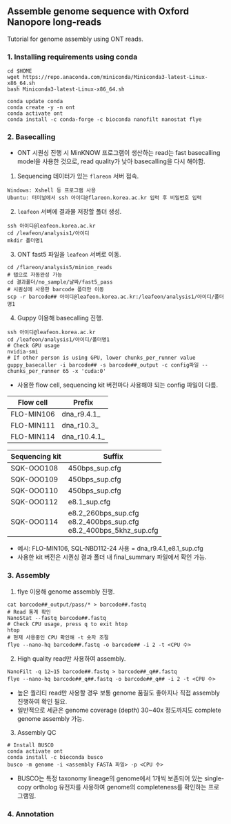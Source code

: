 ## Assemble genome sequence with Oxford Nanopore long-reads

Tutorial for genome assembly using ONT reads.

### 1. Installing requirements using conda

```
cd $HOME
wget https://repo.anaconda.com/miniconda/Miniconda3-latest-Linux-x86_64.sh
bash Miniconda3-latest-Linux-x86_64.sh

conda update conda
conda create -y -n ont
conda activate ont
conda install -c conda-forge -c bioconda nanofilt nanostat flye
```

### 2. Basecalling

* ONT 시퀀싱 진행 시 MinKNOW 프로그램이 생산하는 read는 fast basecalling model을 사용한 것으로, read quality가 낮아 basecalling을 다시 해야함.

1. Sequencing 데이터가 있는 `flareon` 서버 접속.
```
Windows: Xshell 등 프로그램 사용
Ubuntu: 터미널에서 ssh 아이디@flareon.korea.ac.kr 입력 후 비밀번호 입력
```

2. `leafeon` 서버에 결과물 저장할 폴더 생성.
```
ssh 아이디@leafeon.korea.ac.kr
cd /leafeon/analysis1/아이디
mkdir 폴더명1
```

3. ONT fast5 파일을 `leafeon` 서버로 이동.
```
cd /flareon/analysis5/minion_reads
# 탭으로 자동완성 가능
cd 결과폴더/no_sample/날짜/fast5_pass
# 시퀀싱에 사용한 barcode 폴더만 이동
scp -r barcode## 아이디@leafeon.korea.ac.kr:/leafeon/analysis1/아이디/폴더명1
```

4. Guppy 이용해 basecalling 진행.
```
ssh 아이디@leafeon.korea.ac.kr
cd /leafeon/analysis1/아이디/폴더명1
# Check GPU usage
nvidia-smi
# If other person is using GPU, lower chunks_per_runner value
guppy_basecaller -i barcode## -s barcode##_output -c config파일 --chunks_per_runner 65 -x 'cuda:0'
```
* 사용한 flow cell, sequencing kit 버전마다 사용해야 되는 config 파일이 다름.

Flow cell | Prefix
---- | ----
FLO-MIN106 | dna_r9.4.1_
FLO-MIN111 | dna_r10.3_
FLO-MIN114 | dna_r10.4.1_

Sequencing kit | Suffix
---- | ----
SQK-OOO108 | 450bps_sup.cfg
SQK-OOO109 | 450bps_sup.cfg
SQK-OOO110 | 450bps_sup.cfg
SQK-OOO112 | e8.1_sup.cfg
SQK-OOO114 | e8.2_260bps_sup.cfg<br>e8.2_400bps_sup.cfg<br>e8.2_400bps_5khz_sup.cfg

* 예시: FLO-MIN106, SQL-NBD112-24 사용 = dna_r9.4.1_e8.1_sup.cfg
* 사용한 kit 버전은 시퀀싱 결과 폴더 내 final_summary 파일에서 확인 가능.

### 3. Assembly
1. flye 이용해 genome assembly 진행.
```
cat barcode##_output/pass/* > barcode##.fastq
# Read 통계 확인
NanoStat --fastq barcode##.fastq
# Check CPU usage, press q to exit htop
htop
# 현재 사용중인 CPU 확인해 -t 숫자 조절
flye --nano-hq barcode##.fastq -o barcode## -i 2 -t <CPU 수>
```

2. High quality read만 사용하여 assembly.
```
NanoFilt -q 12~15 barcode##.fastq > barcode##_q##.fastq
flye --nano-hq barcode##_q##.fastq -o barcode##_q## -i 2 -t <CPU 수>
```

* 높은 퀄리티 read만 사용할 경우 보통 genome 품질도 좋아지나 직접 assembly 진행하여 확인 필요.
* 일반적으로 세균은 genome coverage (depth) 30~40x 정도까지도 complete genome assembly 가능.

3. Assembly QC
```
# Install BUSCO
conda activate ont
conda install -c bioconda busco
busco -m genome -i <assembly FASTA 파일> -p <CPU 수>
```

* BUSCO는 특정 taxonomy lineage의 genome에서 1개씩 보존되어 있는 single-copy ortholog 유전자를 사용하여 genome의 completeness를 확인하는 프로그램임.


### 4. Annotation
